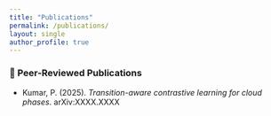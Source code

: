 ```yaml
---
title: "Publications"
permalink: /publications/
layout: single
author_profile: true
---
```


### 📝 Peer-Reviewed Publications
- Kumar, P. (2025). *Transition-aware contrastive learning for cloud phases*. arXiv:XXXX.XXXX
